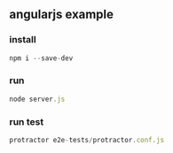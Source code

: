 ## angularjs example

### install
```javascript
npm i --save-dev
```

### run
```javascript
node server.js
```

### run test
```javascript
protractor e2e-tests/protractor.conf.js
```

